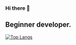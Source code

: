 ### Hi there 👋
## Beginner developer. 

[![Top Langs](https://github-readme-stats.vercel.app/api/top-langs/?username=TheShadowDragon&layout=compact&theme=radical)](https://github.com/TheShadowDragon/github-readme-stats)

